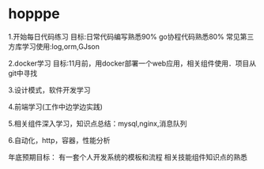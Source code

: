 # hopppe


1.开始每日代码练习
    目标:日常代码编写熟悉90% go协程代码熟悉80% 常见第三方库学习使用:log,orm,GJson

2.docker学习
    目标:11月前，用docker部署一个web应用，相关组件使用．项目从git中寻找

3.设计模式，软件开发学习

4.前端学习(工作中边学边实践)

5.相关组件深入学习，知识点总结：mysql,nginx,消息队列

6.自动化，http，容器，性能分析

年底预期目标：
    有一套个人开发系统的模板和流程
    相关技能组件知识点的熟悉
